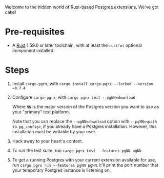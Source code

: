Welcome to the hidden world of Rust-based Postgres extensions.
We've got cake!


# Pre-requisites

* A [Rust](https://rust-lang.org) 1.59.0 or later toolchain, with at least the `rustfmt` optional component installed.


# Steps

1. Install `cargo-pgrx`, with `cargo install cargo-pgrx --locked --version =0.7.4`

2. Configure `cargo-pgrx`, with `cargo pgrx init --pgNN=download`

   Where `NN` is the major version of the Postgres version you want to use as your "primary" test platform.

   Note that you can replace the `--pgNN=download` option with `--pgNN=<path to pg_config>`, if you already have a Postgres installation.
   However, this installation must be writable by your user.

3. Hack away to your heart's content.

4. To run the test suite, run `cargo pgrx test --features pgNN pgNN`

5. To get a running Postgres with your current extension available for use, run `cargo pgrx run --features pgNN pgNN`.
   It'll print the port number that your temporary Postgres instance is listening on.

